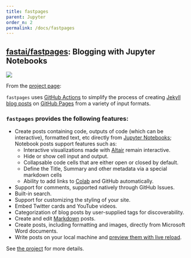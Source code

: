 ```yaml
---
title: fastpages
parent: Jupyter
order_n: 2
permalink: /docs/fastpages
---
```



## [fastai/fastpages](https://github.com/fastai/fastpages):  Blogging with Jupyter Notebooks

<img src ='https://raw.githubusercontent.com/fastai/fastpages/master/images/diagram.png'></img>

From the [project page](https://github.com/fastai/fastpages):

`fastpages` uses [GitHub Actions](https://github.com/features/actions) to simplify the process of creating [Jekyll blog posts](https://jekyllrb.com/) on [GitHub Pages](https://pages.github.com/) from a variety of input formats.

### `fastpages` provides the following features:

- Create posts containing code, outputs of code (which can be interactive), formatted text, etc directly from [Jupyter Notebooks](https://jupyter.org/); Notebook posts support features such as:
    - Interactive visualizations made with [Altair](https://altair-viz.github.io/) remain interactive.
    - Hide or show cell input and output.
    - Collapsable code cells that are either open or closed by default.
    - Define the Title, Summary and other metadata via a special markdown cells
    - Ability to add links to [Colab](https://colab.research.google.com/) and GitHub automatically.
- Support for comments, supported natively through GitHub Issues.
- Built-in search.
- Support for customizing the styling of your site.
- Embed Twitter cards and YouTube videos.
- Categorization of blog posts by user-supplied tags for discoverability.
- Create and edit [Markdown](https://guides.github.com/features/mastering-markdown/) posts.
- Create posts, including formatting and images, directly from Microsoft Word documents.
- Write posts on your local machine and [preview them with live reload](#running-the-blog-on-your-local-machine).

See [the project](https://github.com/fastai/fastpages) for more details.
